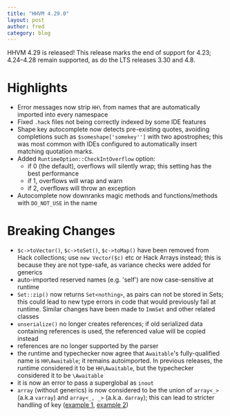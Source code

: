 ```yaml
---
title: "HHVM 4.29.0"
layout: post
author: fred 
category: blog
---
```


HHVM 4.29 is released! This release marks the end of support for 4.23;
4.24&ndash;4.28 remain supported, as do the LTS releases 3.30 and 4.8.

# Highlights

- Error messages now strip `HH\` from names that are automatically imported into
  every namespace
- Fixed `.hack` files not being correctly indexed by some IDE features
- Shape key autocomplete now detects pre-existing quotes, avoiding completions
  such as `$someshape['somekey'']` with two apostrophes; this was most common
  with IDEs configured to automatically insert matching quotation marks.
- Added `RuntimeOption::CheckIntOverflow` option:
  - if 0 (the default), overflows will silently wrap; this setting has the best
    performance
  - if 1, overflows will wrap and warn
  - if 2, overflows will throw an exception
- Autocomplete now downranks magic methods and functions/methods with
  `DO_NOT_USE` in the name

# Breaking Changes

- `$c->toVector()`, `$c->toSet()`, `$c->toMap()` have been removed from Hack
  collections; use `new Vector($c)` etc or Hack Arrays instead; this is because
  they are not type-safe, as variance checks were added for generics
- auto-imported reserved names (e.g. 'self') are now case-sensitive at runtime
- `Set::zip()` now returns `Set<nothing>`, as pairs can not be stored in Sets;
  this could lead to new type errors in code that would previously fail at
  runtime. Similar changes have been made to `ImmSet` and other related classes
- `unserialize()` no longer creates references; if old serialized data
  containing references is used, the referenced value will be copied instead
- references are no longer supported by the parser
- the runtime and typechecker now agree that `Awaitable`'s fully-qualified name
  is `HH\Awaitable`; it remains autoimported. In previous releases, the
  runtime considered it to be `HH\Awaitable`, but the typechecker considered it
  to be `\Awaitable`
- it is now an error to pass a superglobal as `inout`
- `array` (without generics) is now considered to be the union of `array<_>`
  (a.k.a `varray`) and `array<_, _>` (a.k.a. `darray`); this can lead to
  stricter handling of key ([example 1](https://github.com/hhvm/user-documentation/commit/20b292e),
  [example 2](https://github.com/hhvm/type-assert/commit/597b0f9))
